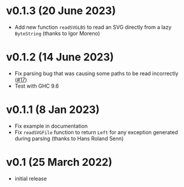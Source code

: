 # v0.1.3 (20 June 2023)

- Add new function `readSVGLBS` to read an SVG directly from a lazy
  `ByteString` (thanks to Igor Moreno)

# v0.1.2 (14 June 2023)

- Fix parsing bug that was causing some paths to be read
  incorrectly ([#17](https://github.com/diagrams/diagrams-input/issues/17))
- Test with GHC 9.6

# v0.1.1 (8 Jan 2023)

- Fix example in documentation
- Fix `readSVGFile` function to return `Left` for any exception
  generated during parsing (thanks to Hans Roland Senn)

# v0.1 (25 March 2022)

- initial release
